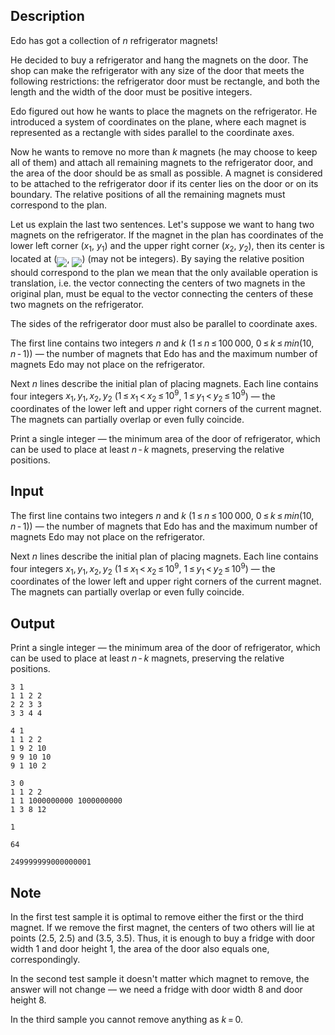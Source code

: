 ## Description

<div><p>Edo has got a collection of <span class="tex-span"><i>n</i></span> refrigerator magnets!</p><p>He decided to buy a refrigerator and hang the magnets on the door. The shop can make the refrigerator with any size of the door that meets the following restrictions: the refrigerator door must be rectangle, and both the length and the width of the door must be <span class="tex-font-style-bf">positive integers</span>.</p><p>Edo figured out how he wants to place the magnets on the refrigerator. He introduced a system of coordinates on the plane, where each magnet is represented as a rectangle with sides parallel to the coordinate axes.</p><p>Now he wants to remove no more than <span class="tex-span"><i>k</i></span> magnets (he may choose to keep all of them) and attach all remaining magnets to the refrigerator door, and the area of ​​the door should be as small as possible. A magnet is considered to be attached to the refrigerator door if <span class="tex-font-style-bf">its center</span> lies on the door or on its boundary. The relative positions of all the remaining magnets must correspond to the plan.</p><p>Let us explain the last two sentences. Let's suppose we want to hang two magnets on the refrigerator. If the magnet in the plan has coordinates of the lower left corner (<span class="tex-span"><i>x</i><sub class="lower-index">1</sub></span>, <span class="tex-span"><i>y</i><sub class="lower-index">1</sub></span>) and the upper right corner (<span class="tex-span"><i>x</i><sub class="lower-index">2</sub></span>, <span class="tex-span"><i>y</i><sub class="lower-index">2</sub></span>), then its center is located at (<img align="middle" class="tex-formula" src="file://yBlT5sec.png" style="max-width: 100.0%;max-height: 100.0%;">, <img align="middle" class="tex-formula" src="file://ZwcVaKbi.png" style="max-width: 100.0%;max-height: 100.0%;">) (may not be integers). By saying the relative position should correspond to the plan we mean that the only available operation is translation, i.e. the vector connecting the centers of two magnets in the original plan, must be equal to the vector connecting the centers of these two magnets on the refrigerator.</p><p><span class="tex-font-style-bf">The sides of the refrigerator door must also be parallel to coordinate axes.</span></p></div><div class="input-specification"><p>The first line contains two integers <span class="tex-span"><i>n</i></span> and <span class="tex-span"><i>k</i></span> (<span class="tex-span">1 ≤ <i>n</i> ≤ 100 000</span>, <span class="tex-span">0 ≤ <i>k</i> ≤ <i>min</i>(10, <i>n</i> - 1)</span>)&nbsp;— the number of magnets that Edo has and the maximum number of magnets Edo may not place on the refrigerator.</p><p>Next <span class="tex-span"><i>n</i></span> lines describe the initial plan of placing magnets. Each line contains four integers <span class="tex-span"><i>x</i><sub class="lower-index">1</sub>, <i>y</i><sub class="lower-index">1</sub>, <i>x</i><sub class="lower-index">2</sub>, <i>y</i><sub class="lower-index">2</sub></span> (<span class="tex-span">1 ≤ <i>x</i><sub class="lower-index">1</sub> &lt; <i>x</i><sub class="lower-index">2</sub> ≤ 10<sup class="upper-index">9</sup></span>, <span class="tex-span">1 ≤ <i>y</i><sub class="lower-index">1</sub> &lt; <i>y</i><sub class="lower-index">2</sub> ≤ 10<sup class="upper-index">9</sup></span>)&nbsp;— the coordinates of the lower left and upper right corners of the current magnet. The magnets can partially overlap or even fully coincide.</p></div><div class="output-specification"><p>Print a single integer&nbsp;— the minimum area of the door of refrigerator, which can be used to place at least <span class="tex-span"><i>n</i> - <i>k</i></span> magnets, preserving the relative positions. </p></div>

## Input

<p>The first line contains two integers <span class="tex-span"><i>n</i></span> and <span class="tex-span"><i>k</i></span> (<span class="tex-span">1 ≤ <i>n</i> ≤ 100 000</span>, <span class="tex-span">0 ≤ <i>k</i> ≤ <i>min</i>(10, <i>n</i> - 1)</span>)&nbsp;— the number of magnets that Edo has and the maximum number of magnets Edo may not place on the refrigerator.</p><p>Next <span class="tex-span"><i>n</i></span> lines describe the initial plan of placing magnets. Each line contains four integers <span class="tex-span"><i>x</i><sub class="lower-index">1</sub>, <i>y</i><sub class="lower-index">1</sub>, <i>x</i><sub class="lower-index">2</sub>, <i>y</i><sub class="lower-index">2</sub></span> (<span class="tex-span">1 ≤ <i>x</i><sub class="lower-index">1</sub> &lt; <i>x</i><sub class="lower-index">2</sub> ≤ 10<sup class="upper-index">9</sup></span>, <span class="tex-span">1 ≤ <i>y</i><sub class="lower-index">1</sub> &lt; <i>y</i><sub class="lower-index">2</sub> ≤ 10<sup class="upper-index">9</sup></span>)&nbsp;— the coordinates of the lower left and upper right corners of the current magnet. The magnets can partially overlap or even fully coincide.</p>

## Output

<p>Print a single integer&nbsp;— the minimum area of the door of refrigerator, which can be used to place at least <span class="tex-span"><i>n</i> - <i>k</i></span> magnets, preserving the relative positions. </p>





```input1
3 1
1 1 2 2
2 2 3 3
3 3 4 4

```




```input2
4 1
1 1 2 2
1 9 2 10
9 9 10 10
9 1 10 2

```




```input3
3 0
1 1 2 2
1 1 1000000000 1000000000
1 3 8 12

```




```output1
1

```




```output2
64

```




```output3
249999999000000001

```



## Note

<p>In the first test sample it is optimal to remove either the first or the third magnet. If we remove the first magnet, the centers of two others will lie at points (2.5, 2.5) and (3.5, 3.5). Thus, it is enough to buy a fridge with door width 1 and door height 1, the area of the door also equals one, correspondingly.</p><p>In the second test sample it doesn't matter which magnet to remove, the answer will not change — we need a fridge with door width 8 and door height 8.</p><p>In the third sample you cannot remove anything as <span class="tex-span"><i>k</i> = 0</span>.</p>
